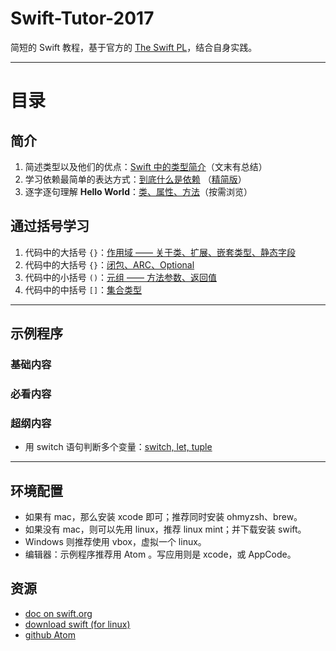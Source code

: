 # Swift-Tutor-2017
简短的 Swift 教程，基于官方的 [The Swift PL](https://swift.org/documentation/#the-swift-programming-language)，结合自身实践。

---
# 目录

## 简介
1. 简述类型以及他们的优点：[Swift 中的类型简介](doc/20170407-swift-tutor-类型.md)（文末有总结）
1. 学习依赖最简单的表达方式：[到底什么是依赖](doc/20170408-swift-tutor-依赖.md) （[精简版](doc/20170426-swift-依赖-精简.md)）
1. 逐字逐句理解 **Hello World**：[类、属性、方法](doc/20170414-swift-tutor-helloworld.md)（按需浏览）

## 通过括号学习
1. 代码中的大括号 `{}`：[作用域 —— 关于类、扩展、嵌套类型、静态字段](doc/20170415-swift-tutor-scope.md)
1. 代码中的大括号 `{}`：[闭包、ARC、Optional](20170415-swift-tutor-scope-closure.md)
1. 代码中的小括号 `()`：[元组 —— 方法参数、返回值](doc/20170416-swift-tuple.md)
1. 代码中的中括号 `[]`：[集合类型](doc/20170416-swift-collectiontype.md)

---
## 示例程序
### 基础内容
### 必看内容
### 超纲内容
- 用 switch 语句判断多个变量：[switch, let, tuple](other/20170427-switch-let-tuple.md)

---
## 环境配置
  - 如果有 mac，那么安装 xcode 即可；推荐同时安装 ohmyzsh、brew。
  - 如果没有 mac，则可以先用 linux，推荐 linux mint；并下载安装 swift。
  - Windows 则推荐使用 vbox，虚拟一个 linux。
  - 编辑器：示例程序推荐用 Atom 。写应用则是 xcode，或 AppCode。

## 资源
- [doc on swift.org](https://swift.org/documentation)
- [download swift (for linux)](https://swift.org/download/)
- [github Atom](https://github.com/atom/atom/)
